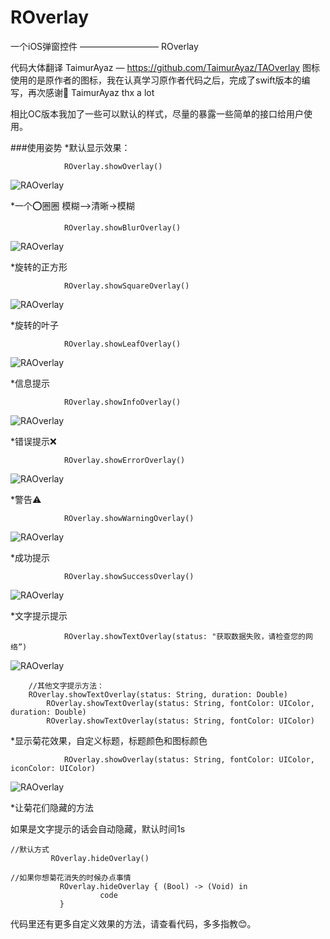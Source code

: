 # ROverlay
一个iOS弹窗控件 ————————— ROverlay

代码大体翻译 TaimurAyaz — https://github.com/TaimurAyaz/TAOverlay
图标使用的是原作者的图标，我在认真学习原作者代码之后，完成了swift版本的编写，再次感谢🙏 TaimurAyaz thx a lot

相比OC版本我加了一些可以默认的样式，尽量的暴露一些简单的接口给用户使用。

###使用姿势
*默认显示效果：
```
            ROverlay.showOverlay()

```
![RAOverlay](https://github.com/ray1942/ROverlay/blob/master/screenshot1.png)


*一个⭕️圈圈 模糊—>清晰->模糊
```
            ROverlay.showBlurOverlay()

```
![RAOverlay](https://github.com/ray1942/ROverlay/blob/master/screenshot2.png)


*旋转的正方形

```
            ROverlay.showSquareOverlay()

```
![RAOverlay](https://github.com/ray1942/ROverlay/blob/master/screenshot3.png)

*旋转的叶子

```
            ROverlay.showLeafOverlay()

```
![RAOverlay](https://github.com/ray1942/ROverlay/blob/master/screenshot4.png)

*信息提示

```
            ROverlay.showInfoOverlay()

```
![RAOverlay](https://github.com/ray1942/ROverlay/blob/master/screenshot5.png)

*错误提示❌

```
            ROverlay.showErrorOverlay()

```
![RAOverlay](https://github.com/ray1942/ROverlay/blob/master/screenshot6.png)

*警告⚠️

```
            ROverlay.showWarningOverlay()

```
![RAOverlay](https://github.com/ray1942/ROverlay/blob/master/screenshot7.png)

*成功提示

```
            ROverlay.showSuccessOverlay()

```
![RAOverlay](https://github.com/ray1942/ROverlay/blob/master/screenshot0.png)

*文字提示提示

```
            ROverlay.showTextOverlay(status: "获取数据失败，请检查您的网络”)

```
![RAOverlay](https://github.com/ray1942/ROverlay/blob/master/screenshot8.png)

```
	//其他文字提示方法：
 	ROverlay.showTextOverlay(status: String, duration: Double)
        ROverlay.showTextOverlay(status: String, fontColor: UIColor, duration: Double)
        ROverlay.showTextOverlay(status: String, fontColor: UIColor)

```

*显示菊花效果，自定义标题，标题颜色和图标颜色

```
            ROverlay.showOverlay(status: String, fontColor: UIColor, iconColor: UIColor)

```

![RAOverlay](https://github.com/ray1942/ROverlay/blob/master/screenshot9.png)

*让菊花们隐藏的方法

如果是文字提示的话会自动隐藏，默认时间1s

```
//默认方式
	     ROverlay.hideOverlay()

//如果你想菊花消失的时候办点事情
           ROverlay.hideOverlay { (Bool) -> (Void) in
                    code
           }

```

代码里还有更多自定义效果的方法，请查看代码，多多指教😊。

